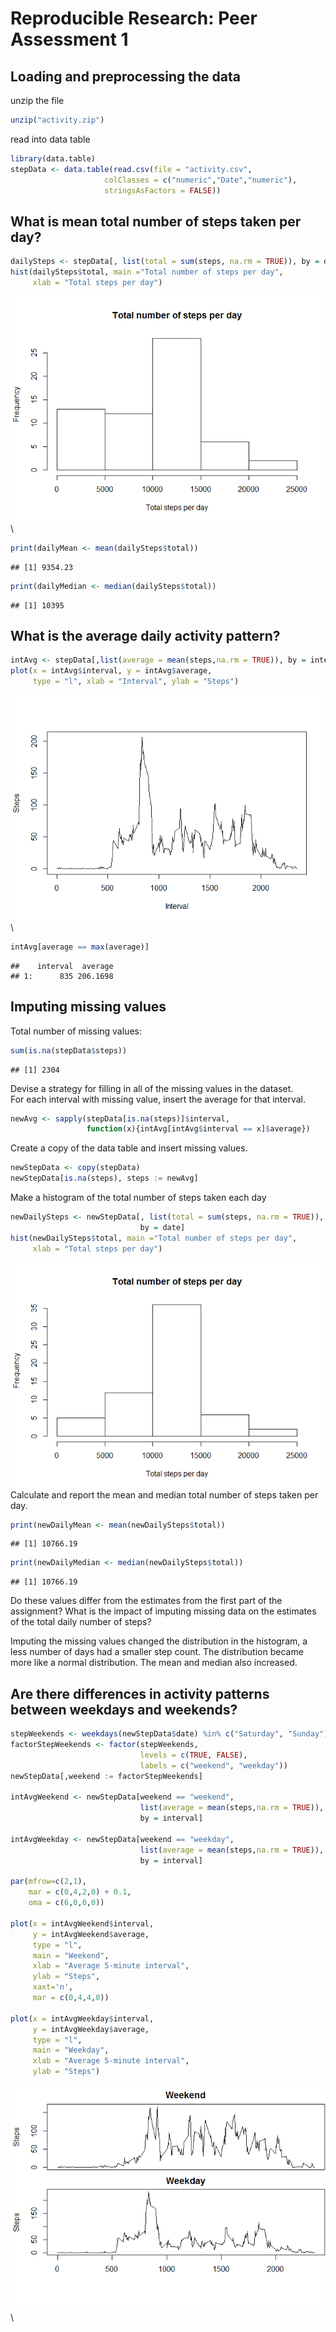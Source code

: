 # Reproducible Research: Peer Assessment 1


## Loading and preprocessing the data
unzip the file

```r
unzip("activity.zip")
```

read into data table

```r
library(data.table)
stepData <- data.table(read.csv(file = "activity.csv",
                     colClasses = c("numeric","Date","numeric"),
                     stringsAsFactors = FALSE))
```


## What is mean total number of steps taken per day?

```r
dailySteps <- stepData[, list(total = sum(steps, na.rm = TRUE)), by = date]
hist(dailySteps$total, main ="Total number of steps per day",
     xlab = "Total steps per day")
```

![](PA1_template_files/figure-html/unnamed-chunk-3-1.png)\

```r
print(dailyMean <- mean(dailySteps$total))
```

```
## [1] 9354.23
```

```r
print(dailyMedian <- median(dailySteps$total))
```

```
## [1] 10395
```


## What is the average daily activity pattern?

```r
intAvg <- stepData[,list(average = mean(steps,na.rm = TRUE)), by = interval]
plot(x = intAvg$interval, y = intAvg$average,
     type = "l", xlab = "Interval", ylab = "Steps")
```

![](PA1_template_files/figure-html/unnamed-chunk-4-1.png)\

```r
intAvg[average == max(average)]
```

```
##    interval  average
## 1:      835 206.1698
```

## Imputing missing values
Total number of missing values:

```r
sum(is.na(stepData$steps))
```

```
## [1] 2304
```

Devise a strategy for filling in all of the missing values in the dataset.  
For each interval with missing value, insert the average for that interval.

```r
newAvg <- sapply(stepData[is.na(steps)]$interval,
                 function(x){intAvg[intAvg$interval == x]$average})
```

Create a copy of the data table and insert missing values.

```r
newStepData <- copy(stepData)
newStepData[is.na(steps), steps := newAvg]
```
Make a histogram of the total number of steps taken each day

```r
newDailySteps <- newStepData[, list(total = sum(steps, na.rm = TRUE)),
                             by = date]
hist(newDailySteps$total, main ="Total number of steps per day",
     xlab = "Total steps per day")
```

![](PA1_template_files/figure-html/unnamed-chunk-8-1.png)\
Calculate and report the mean and median total number of steps taken per day.

```r
print(newDailyMean <- mean(newDailySteps$total))
```

```
## [1] 10766.19
```

```r
print(newDailyMedian <- median(newDailySteps$total))
```

```
## [1] 10766.19
```
Do these values differ from the estimates from the first part of the assignment? What is the impact of imputing missing data on the estimates of the total daily number of steps?  
  
Imputing the missing values changed the distribution in the histogram, a less number of days had a smaller step count. The distribution became more like a normal distribution. The mean and median also increased.

## Are there differences in activity patterns between weekdays and weekends?

```r
stepWeekends <- weekdays(newStepData$date) %in% c("Saturday", "Sunday")
factorStepWeekends <- factor(stepWeekends,
                             levels = c(TRUE, FALSE),
                             labels = c("weekend", "weekday"))
newStepData[,weekend := factorStepWeekends]

intAvgWeekend <- newStepData[weekend == "weekend",
                             list(average = mean(steps,na.rm = TRUE)),
                             by = interval]

intAvgWeekday <- newStepData[weekend == "weekday",
                             list(average = mean(steps,na.rm = TRUE)),
                             by = interval]

par(mfrow=c(2,1),
    mar = c(0,4,2,0) + 0.1,
    oma = c(6,0,0,0))

plot(x = intAvgWeekend$interval,
     y = intAvgWeekend$average,
     type = "l",
     main = "Weekend",
     xlab = "Average 5-minute interval",
     ylab = "Steps",
     xaxt='n',
     mar = c(0,4,4,0))

plot(x = intAvgWeekday$interval,
     y = intAvgWeekday$average,
     type = "l",
     main = "Weekday",
     xlab = "Average 5-minute interval",
     ylab = "Steps")
```

![](PA1_template_files/figure-html/unnamed-chunk-10-1.png)\


